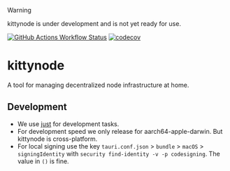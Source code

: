 > [!WARNING]  
> kittynode is under development and is not yet ready for use.

[![GitHub Actions Workflow Status](https://img.shields.io/github/actions/workflow/status/kittynode/kittynode/ci-rust.yml?branch=main&logo=GitHub%20Actions&label=ci-rust)](https://github.com/kittynode/kittynode/actions/workflows/ci-rust.yml?query=branch:main)
[![codecov](https://codecov.io/github/kittynode/kittynode/graph/badge.svg?token=TJAUBD8RPT)](https://codecov.io/github/kittynode/kittynode)

# kittynode

A tool for managing decentralized node infrastructure at home.

## Development

- We use [just](https://github.com/casey/just) for development tasks.
- For development speed we only release for aarch64-apple-darwin. But kittynode is cross-platform.
- For local signing use the key `tauri.conf.json` > `bundle` > `macOS` > `signingIdentity` with `security find-identity -v -p codesigning`. The value in `()` is fine.
